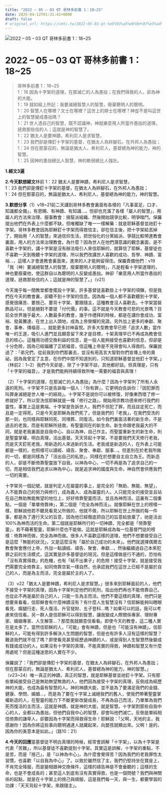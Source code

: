 ```yaml
---
title: "2022 – 05 – 03 QT 哥林多前書 1：18~25"
date: 2025-04-12T01:31:41+0800
draft: false
# original_url: https://cmtc.tw/2022-05-03-qt-%e5%93%a5%e6%9e%97%e5%a4%9a%e5%89%8d%e6%9b%b8-1%ef%bc%9a1825
---
```


![2022 – 05 – 03 QT 哥林多前書 1：18~25](/images/qt.jpg   "2022 – 05 – 03 QT 哥林多前書 1：18~25")

# 2022 – 05 – 03 QT 哥林多前書 1：18~25

> 哥林多前書 1：18~25  
> 1：18 因為十字架的道理，在那滅亡的人為愚拙；在我們得救的人，卻為神的大能。  
> 1：19 就如經上所記：我要滅絕智慧人的智慧，廢棄聰明人的聰明。  
> 1：20 智慧人在哪裡？文士在哪裡？這世上的辯士在哪裡？神豈不是叫這世上的智慧變成愚拙嗎？  
> 1：21 世人憑自己的智慧，既不認識神，神就樂意用人所當作愚拙的道理，拯救那些信的人；這就是神的智慧了。  
> 1：22 猶太人是要神蹟，希利尼人是求智慧，  
> 1：23 我們卻是傳釘十字架的基督，在猶太人為絆腳石，在外邦人為愚拙；  
> 1：24 但在那蒙召的，無論是猶太人、希利尼人，基督總為神的能力，神的智慧。  
> 1：25 因神的愚拙總比人智慧，神的軟弱總比人強壯。

**1.經文3遍**

**2.今天默想經文**林前 1：22 猶太人是要神蹟，希利尼人是求智慧，  
1：23 我們卻是傳釘十字架的基督，在猶太人為絆腳石，在外邦人為愚拙；  
1：24 但在那蒙召的，無論是猶太人、希利尼人，基督總為神的能力，神的智慧。

**3.默想分享**（1）v18~21前二天講到哥林多教會裏面有各樣的「凡事富足，口才、知識都全備」，有恩賜、有神蹟、有知識…，但卻也充滿了各樣「屬人的智慧」，用屬人的方法來治理、服事教會：搞幫派組織、然後開始競爭比較，明爭暗鬥。保羅提出他們在外表上什麼都不缺，但唯獨缺了唯一一樣解藥：就是耶穌基督並祂釘十字架。哥林多教會因為耶穌釘十字架而得救信主，卻在信主後，把十字架給丟掉了，開始用「人的智慧」來過信仰生活，把世俗化的分黨結派、爭競比較帶進教會裏面，用人的方法來治理教會。為什麼？因為世人在他們潛意識的觀念裏面，是不喜歡十字架的，講十字架是沒有辦法吸引人來信耶穌的，就算信了耶穌，基督徒也不喜歡一天到晚聽十字架的道理，所以我們改講世人喜歡的成功、哲學、神蹟、富裕…，這樣人才會進教會裏面來，進來的人才能夠留得住。保羅責備他們：v19「我（神）要滅絕智慧人的智慧，廢棄聰明人的聰明」，凡是輕看十字架道理的，神也要廢棄他，使這群自以為聰明的人反變成愚拙。神卻「樂意用人所當作愚拙的道理，拯救那些信的人；這就是神的智慧了。」（v21）

今天幾乎每一間教堂都會擺設十字架，許多基督徒喜歡掛上十字架的項鍊，但是我們在今天的教會裏，卻聽不到十字架的信息。因為每一個人都不喜歡聽到十字架，感覺很痛苦、要捨己、要背十字架、要跟隨主，這種教會沒人喜歡去。十字架當裝飾品可以，但是絕對不要提「付代價」的事。這不就是今天教會可悲的光景嗎？目前全世界幾乎最大、人數最多的教會，幾乎作禮拜的時候，都是在講你會成功、富裕、發黃騰達、在世上出人頭地，成為上帝榮耀的見證。另外加上更多的奉獻、聚會、事奉、傳福音…，就能更多討神喜悅。許多大型教會早已把「追求人數」當作唯一的王道，吸引人進門並且願意留下來才是目標，十架真理早已不再成為教會信息的核心。這種用功德交換利益的信息，是一般人能夠接受也喜歡的信息，但卻是十分危險，因為已經偏離了正統福音，信這種上帝是不見得會叫人得救的。保羅說過了：「弟兄們，從前我到你們那裏去，並沒有用高言大智對你們宣傳上帝的奧祕。因為我曾定了主意，在你們中間不知道別的，只知道耶穌基督並他釘十字架。」（林前2：1~2）我們今天卻是，除了十字架不談，其他都好談。但真理是，只有「十字架的福音」，才是我們能夠持續得救所唯一需要的福音與真理！

（2）「十字架的道理，在那滅亡的人為愚拙」為什麼？因為十字架判了所有人永遠的死刑。十字架不只是告訴每一個人：「你有罪」，它更明白告訴你：「因犯罪而叫罪身滅絕是世人唯一的結局」。十字架不是說你可以被修復，好像東西壞了修一修就好了，所以受洗信耶穌就是一條「修行之路」，開始用宗教功德來修行我們的靈性，事實上這是異端。十字架是告訴世人，我們不但犯了罪，而且註定死亡，而且是一定得死。只是今天是耶穌為我們死了，但是我們的「老我」，在我們受洗的那一刻，也同樣與耶穌同死、同埋葬、同復活。如今我們裏面活著的新生命，不是過去的老我，而是有耶穌所拯救，有聖靈同在的新生命。新生命跟老我最大的不同，就是老我裏面是自我中心、自以為神，自己作主。而聖靈重新生的新生命，則是聖靈掌權，明白真理，活出基督。天天背起十字架，不是要我們天天修行老我，而是天天釘死老我，用新造的人來過新的生活。老我或是新造的人，在外表上可能都是一樣的，也照樣可以讀經、禱告、聚會、奉獻、服事…。但差別在於老我所做的一切，都是同樣為了「活出自己的私慾」，同樣在於想要自主自立為王。而新造的人，卻是不斷倚靠聖靈放下自我，以神為中心，一切不再是為了追求自己的一切，而是相信我們追求以神為中心，就是追求神的國度與生命，神自然會供應我們一切的需要。

十字架另一個記號，就是判定人在屬靈的事上，是完全的「無助、無能、無望」，人不能靠自己的努力與修行，成為義人、成為屬靈的人。人只能完全的接受並且站在自己無助無能無望的地位上，好好倚靠聖靈而活，並且為神而活。這裏有二個重點，一個是「單單倚靠神」，第二個是「完全為神而活」。就像耶穌在世上的榜樣一樣，耶穌說他若不聽見看見父所做的，他就不做，所以耶穌在世上所做的每一件事，都是為了遵行天父的旨意，因為他已經徹底把自己的旨意給放棄了，祂是活出100%為神而活的生命。第二個就是耶穌所行的一切神蹟，完全都是「倚靠聖靈」，若不藉著聖靈，耶穌什麼也不能做。這就是耶穌成為每一位基督門徒的榜樣：倚靠神而做，完全為神而做。很多人不喜歡這樣的道理，他們不想要接受自己是這麼「無能的狀況」，又是這麼沒有「屬於自己成功的未來」。他們就選擇偶爾去教會聚會應付上帝，外加一點讀經、禱告、聚會、奉獻…，然後繼續過自己本來犯罪之前的生活模式，這其實是許多基督徒的現況。但是這樣做是行不通的，恐怕有「沒有真實得救」的危機，也有「結不出果子」的危險！接受十字架，就是接受我們需要完全倚靠主，如同倚靠空氣一樣自然，也承認我們在這世上已經不是屬於自己的人，而是為主而活，完全是屬於主的人了。

（3）v22「猶太人是要神蹟，希利尼人是求智慧。」很多來到耶穌面前的人，他們不接受十字架的真理，因為十字架判定他們的死刑，指出他們再也不能倚靠自己，也從此不再是屬於自己的人，只能一生為主而活。他們不要這樣的真理，他們只是想要來看看，信耶穌會有什麼神蹟沒有？有什麼人生智慧沒有？信耶穌能夠叫瞎眼看見、瘸腿行走、死人復活、升官發財、五子登科…嗎？如果可以的話，我可以考慮來信信看。另一群人是信耶穌可以得到智慧，讓我變成人際關係專家、理財專家、婚姻專家、人生解答…？那麼我就願意信看看。即使今天的教會，這二種人實在是太多了。當然信耶穌的人，「可能」會有神蹟，但是也「可能沒有神蹟」。信耶穌的人，可能有得到許多解決人生問題的智慧，但是也有許多人沒有這樣的智慧？難道我們就不信了嗎？即使看見甚至經歷過神蹟的人、或是得到人生智慧然後變成有錢或成功的人，如果沒有十字架的真理，不能真實的得救，神蹟和智慧又有什麼用處呢？但是這種迷思的人實在不少。

保羅說了：「我們卻是傳釘十字架的基督，在猶太人為絆腳石，在外邦人為愚拙；但在那蒙召的，無論是猶太人、希利尼人，基督總為神的能力，神的智慧。」（v23~24）唯一真正的神蹟，真正的智慧，就是耶穌基督並祂釘十字架。只有那些單純接受自己是無助無望無救的人，他們因為接受十字架的真理，反倒成為經歷神的大能，也成為最有智慧的人。神的神蹟大能，並不是為了要滿足我們的金錢、健康、學問、婚姻…，而是為了要在十字架上滅絕我們的舊人，使我們帶著聖靈掌權新造的人，在聖靈的能力下不斷更新改變成長，不再為自己而活，乃單單為我們死而復活的主而活，這就是神蹟，就是神的大能，就是智慧。十字架對那些自我中心的人，全都以為愚拙，但他們自我中心的智慧，卻會叫他們滅亡。反倒是單純相信倚靠的謙卑人，卻要因為十字架而得救得生命！耶穌說：「父啊，天地的主，我感謝你！因為你將這些事向聰明通達人就藏起來，向嬰孩就顯出來。父啊！是的，因為你的美意本是如此。」（路10：21）

**4.今天的回應**當基督徒不明白真理的時候，經常會誤解「十字架」，以為十字架是代表「苦難」，所以基督徒不喜歡提到十字架。其實這是誤解，十字架的重點，不是苦，而是「捨己」，是「以神為中心」。為什麼會覺得苦？因為我們的老我罪性太習慣，也喜歡「以自我為中心」了。以致於雖然信了主，我們仍堅持坐在寶座上，不肯完全降服，而是變相跟神交換條件，這樣的禱告神是不會垂聽的；這樣的生命，也是不會成長的；甚至這人到底有沒有真實得救，也是一個問號？我們與神關係的起點，就是在十字架上的捨己與順服，這是我們每一天，與一生，都要學習的功課：「天天背起十字架，來跟隨主」。